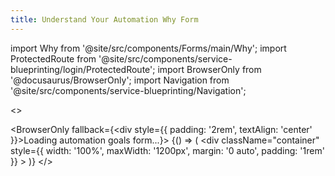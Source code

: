 ```yaml
---
title: Understand Your Automation Why Form
---
```


import Why from '@site/src/components/Forms/main/Why';
import ProtectedRoute from '@site/src/components/service-blueprinting/login/ProtectedRoute';
import BrowserOnly from '@docusaurus/BrowserOnly';
import Navigation from '@site/src/components/service-blueprinting/Navigation';

<>
<Navigation />

<BrowserOnly fallback={<div style={{ padding: '2rem', textAlign: 'center' }}>Loading automation goals form...</div>}>
  {() => (
    <ProtectedRoute>
      <div 
        className="container" 
        style={{ width: '100%', maxWidth: '1200px', margin: '0 auto', padding: '1rem' }}
      >
        <Why />
      </div>
    </ProtectedRoute>
  )}
</BrowserOnly>
</>
